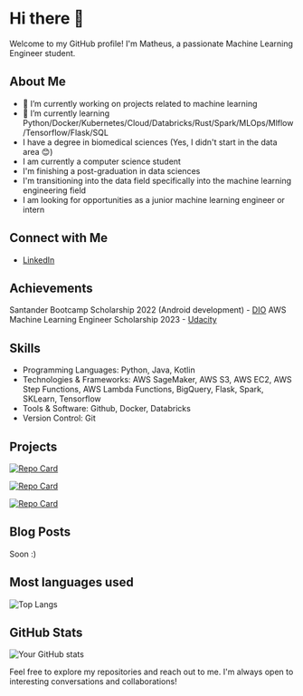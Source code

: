 # Hi there 👋

Welcome to my GitHub profile! I'm Matheus, a passionate Machine Learning Engineer student. 

## About Me

- 🔭 I’m currently working on projects related to machine learning
- 🌱 I’m currently learning Python/Docker/Kubernetes/Cloud/Databricks/Rust/Spark/MLOps/Mlflow/Tensorflow/Flask/SQL
- I have a degree in biomedical sciences (Yes, I didn't start in the data area 😊)
- I am currently a computer science student
- I'm finishing a post-graduation in data sciences
- I'm transitioning into the data field specifically into the machine learning engineering field
- I am looking for opportunities as a junior machine learning engineer or intern

## Connect with Me

- [LinkedIn](https://www.linkedin.com/in/matheusrc)

## Achievements

Santander Bootcamp Scholarship 2022 (Android development) - [DIO](https://www.dio.me/en)
AWS Machine Learning Engineer Scholarship 2023 - [Udacity](https://www.udacity.com/)

## Skills

- Programming Languages: Python, Java, Kotlin
- Technologies & Frameworks: AWS SageMaker, AWS S3, AWS EC2, AWS Step Functions, AWS Lambda Functions, BigQuery, Flask, Spark, SKLearn, Tensorflow
- Tools & Software: Github, Docker, Databricks
- Version Control: Git

## Projects

[![Repo Card](https://github-readme-stats.vercel.app/api/pin/?username=mathewsrc&repo=AWS-Machine-Learning-Engineer-Capstone&bg_color=000&border_color=30A3DC&show_icons=true&icon_color=30A3DC&title_color=E94D5F&text_color=FFF)](https://github.com/mathewsrc/AWS-Machine-Learning-Engineer-Capstone)

[![Repo Card](https://github-readme-stats.vercel.app/api/pin/?username=mathewsrc&repo=Fine-Tuning-Pretrained-Image-Classification-Model-with-AWS-SageMaker-and-TensorFlow&bg_color=000&border_color=30A3DC&show_icons=true&icon_color=30A3DC&title_color=E94D5F&text_color=FFF)](https://github.com/mathewsrc/Fine-Tuning-Pretrained-Image-Classification-Model-with-AWS-SageMaker-and-TensorFlow)

[![Repo Card](https://github-readme-stats.vercel.app/api/pin/?username=mathewsrc&repo=Operationalizing-an-AWS-ML-Project&bg_color=000&border_color=30A3DC&show_icons=true&icon_color=30A3DC&title_color=E94D5F&text_color=FFF)](https://github.com/mathewsrc/Operationalizing-an-AWS-ML-Project)

## Blog Posts

Soon :)

## Most languages used

![Top Langs](https://github-readme-stats-git-masterrstaa-rickstaa.vercel.app/api/top-langs/?username=mathewsrc&layout=compact&bg_color=000&border_color=30A3DC&title_color=E94D5F&text_color=FFF)


## GitHub Stats

![Your GitHub stats](https://github-readme-stats.vercel.app/api?username=mathewsrc&show_icons=true&theme=radical&langs_count=5&hide_title=true)


Feel free to explore my repositories and reach out to me. I'm always open to interesting conversations and collaborations!
